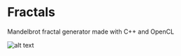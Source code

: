 # Fractals
Mandelbrot fractal generator made with C++ and OpenCL

![alt text](https://github.com/HammerCar/Fractals/raw/master/example.png "Example")
